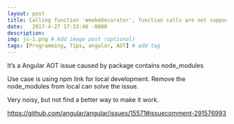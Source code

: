 ```yaml
---
layout: post
title: Calling function 'ɵmakeDecorator', function calls are not supported.
date:   2017-4-27 17:33:46 -0800
description: 
img: js-1.png # Add image post (optional)
tags: [Programming, Tips, angular, AOT] # add tag
---
```


It’s a Angular AOT issue caused by package contains node_modules

Use case is using npm link for local development. Remove the node_modules from local can solve the issue.

Very noisy, but not find a better way to make it work.

https://github.com/angular/angular/issues/15571#issuecomment-291576993